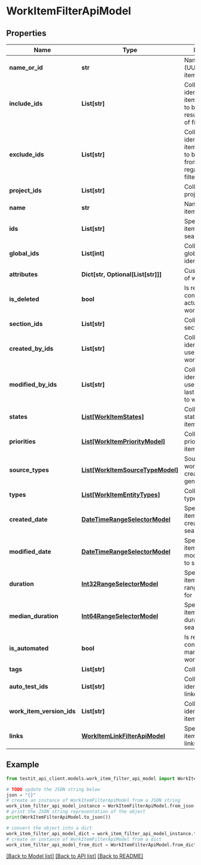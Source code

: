 # WorkItemFilterApiModel


## Properties

Name | Type | Description | Notes
------------ | ------------- | ------------- | -------------
**name_or_id** | **str** | Name or identifier (UUID) of work item | [optional] 
**include_ids** | **List[str]** | Collection of identifiers of work items which need to be included in result regardless of filtering | [optional] 
**exclude_ids** | **List[str]** | Collection of identifiers of work items which need to be excluded from result regardless of filtering | [optional] 
**project_ids** | **List[str]** | Collection of project identifiers | [optional] 
**name** | **str** | Name of work item | [optional] 
**ids** | **List[str]** | Specifies a work item unique IDs to search for | [optional] 
**global_ids** | **List[int]** | Collection of global (integer) identifiers | [optional] 
**attributes** | **Dict[str, Optional[List[str]]]** | Custom attributes of work item | [optional] 
**is_deleted** | **bool** | Is result must consist of only actual/deleted work items | [optional] 
**section_ids** | **List[str]** | Collection of section identifiers | [optional] 
**created_by_ids** | **List[str]** | Collection of identifiers of users who created work item | [optional] 
**modified_by_ids** | **List[str]** | Collection of identifiers of users who applied last modification to work item | [optional] 
**states** | [**List[WorkItemStates]**](WorkItemStates.md) | Collection of states of work item | [optional] 
**priorities** | [**List[WorkItemPriorityModel]**](WorkItemPriorityModel.md) | Collection of priorities of work item | [optional] 
**source_types** | [**List[WorkItemSourceTypeModel]**](WorkItemSourceTypeModel.md) | Source type of work item (manual creation or AI generated) | [optional] 
**types** | [**List[WorkItemEntityTypes]**](WorkItemEntityTypes.md) | Collection of types of work item | [optional] 
**created_date** | [**DateTimeRangeSelectorModel**](DateTimeRangeSelectorModel.md) | Specifies a work item range of creation date to search for | [optional] 
**modified_date** | [**DateTimeRangeSelectorModel**](DateTimeRangeSelectorModel.md) | Specifies a work item range of last modification date to search for | [optional] 
**duration** | [**Int32RangeSelectorModel**](Int32RangeSelectorModel.md) | Specifies a work item duration range to search for | [optional] 
**median_duration** | [**Int64RangeSelectorModel**](Int64RangeSelectorModel.md) | Specifies a work item median duration range to search for | [optional] 
**is_automated** | **bool** | Is result must consist of only manual/automated work items | [optional] 
**tags** | **List[str]** | Collection of tags | [optional] 
**auto_test_ids** | **List[str]** | Collection of identifiers of linked autotests | [optional] 
**work_item_version_ids** | **List[str]** | Collection of identifiers work items versions. | [optional] 
**links** | [**WorkItemLinkFilterApiModel**](WorkItemLinkFilterApiModel.md) | Specifies a work item filter by its links | [optional] 

## Example

```python
from testit_api_client.models.work_item_filter_api_model import WorkItemFilterApiModel

# TODO update the JSON string below
json = "{}"
# create an instance of WorkItemFilterApiModel from a JSON string
work_item_filter_api_model_instance = WorkItemFilterApiModel.from_json(json)
# print the JSON string representation of the object
print(WorkItemFilterApiModel.to_json())

# convert the object into a dict
work_item_filter_api_model_dict = work_item_filter_api_model_instance.to_dict()
# create an instance of WorkItemFilterApiModel from a dict
work_item_filter_api_model_from_dict = WorkItemFilterApiModel.from_dict(work_item_filter_api_model_dict)
```
[[Back to Model list]](../README.md#documentation-for-models) [[Back to API list]](../README.md#documentation-for-api-endpoints) [[Back to README]](../README.md)


